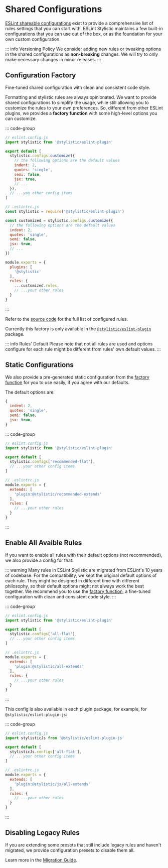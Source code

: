 # Shared Configurations

[ESLint shareable configurations](https://eslint.org/docs/latest/extend/shareable-configs) exist to provide a comprehensive list of rules settings that you can start with. ESLint Stylistic maintains a few built-in configurations that you can use out of the box, or as the foundation for your own custom configuration.

::: info Versioning Policy
We consider adding new rules or tweaking options in the shared configurations as **non-breaking** changes. We will try to only make necessary changes in minor releases.
:::

## Configuration Factory

Fine-tuned shared configuration with clean and consistent code style.

Formatting and stylistic rules are always opinionated. We want to provide shared configurations to simplify the usage, while still allowing you to customize the rules to your own preferences. So, different from other ESLint plugins, we provides a **factory function** with some high-level options you can customize.

::: code-group

```js [Flat Config]
// eslint.config.js
import stylistic from '@stylistic/eslint-plugin'

export default [
  stylistic.configs.customize({
    // the following options are the default values
    indent: 2,
    quotes: 'single',
    semi: false,
    jsx: true,
    // ...
  }),
  // ...you other config items
]
```

```js [Legacy Config]
// .eslintrc.js
const stylistic = require('@stylistic/eslint-plugin')

const customized = stylistic.configs.customize({
  // the following options are the default values
  indent: 2,
  quotes: 'single',
  semi: false,
  jsx: true,
  // ...
})

module.exports = {
  plugins: [
    '@stylistic'
  ],
  rules: {
    ...customized.rules,
    // ...your other rules
  }
}
```

:::

Refer to the [source code](https://github.com/eslint-stylistic/eslint-stylistic/blob/main/packages/eslint-plugin/configs/customize.ts) for the full list of configured rules.

Currently this factory is only available in the [`@stylistic/eslint-plugin`](/packages/default) package.


::: info Rules' Default
Please note that not all rules are used and options configure for each rule might be different from rules' own default values.
:::


## Static Configurations

We also provide a pre-generated static configuration from the [factory function](#configuration-factory) for you to use easily, if you agree with our defaults.

The default options are:

```js
{
  indent: 2,
  quotes: 'single',
  semi: false,
  jsx: true,
}
```

::: code-group

```js [Flat Config]
// eslint.config.js
import stylistic from '@stylistic/eslint-plugin'

export default [
  stylistic.configs['recommended-flat'],
  // ...your other config items
]
```

```js [Legacy Config]
// .eslintrc.js
module.exports = {
  extends: [
    'plugin:@stylistic/recommended-extends'
  ],
  rules: {
    // ...your other rules
  }
}
```

:::

## Enable All Avaible Rules

If you want to enable all rules with their default options (not recommended), we also provide a config for that:

::: warning
Many rules in ESLint Stylistic are migrated from ESLint's 10 years of codebase. For the compatibility, we kept the original default options of each rule. They might be designed in different time with different philosophy, so their default options might not always work the best together. We recommend you to use the [factory function](#configuration-factory), a fine-tuned configuration with clean and consistent code style.
:::

::: code-group

```js [Flat Config]
// eslint.config.js
import stylistic from '@stylistic/eslint-plugin'

export default [
  stylistic.configs['all-flat'],
  // ...your other config items
]
```

```js [Legacy Config]
// .eslintrc.js
module.exports = {
  extends: [
    'plugin:@stylistic/all-extends'
  ],
  rules: {
    // ...your other rules
  }
}
```

:::

This config is also available in each plugin package, for example, for `@stylistic/eslint-plugin-js`:

::: code-group

```js [Flat Config]
// eslint.config.js
import stylisticJs from '@stylistic/eslint-plugin-js'

export default [
  stylisticJs.configs['all-flat'],
  // ...your other config items
]
```

```js [Legacy Config]
// .eslintrc.js
module.exports = {
  extends: [
    'plugin:@stylistic/js/all-extends'
  ],
  rules: {
    // ...your other rules
  }
}
```

:::

## Disabling Legacy Rules

If you are extending some presets that still include legacy rules and haven't migrated, we provide configuration presets to disable them all.

Learn more in the [Migration Guide](/guide/migration#disable-legacy-rules).

